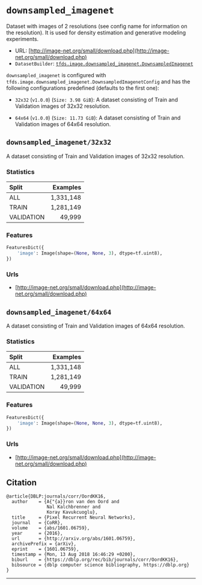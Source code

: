 <div itemscope itemtype="http://schema.org/Dataset">
  <div itemscope itemprop="includedInDataCatalog" itemtype="http://schema.org/DataCatalog">
    <meta itemprop="name" content="TensorFlow Datasets" />
  </div>
  <meta itemprop="name" content="downsampled_imagenet" />
  <meta itemprop="description" content="Dataset with images of 2 resolutions (see config name for information on the resolution).&#10;It is used for density estimation and generative modeling experiments.&#10;" />
  <meta itemprop="url" content="https://www.tensorflow.org/datasets/catalog/downsampled_imagenet" />
  <meta itemprop="sameAs" content="http://image-net.org/small/download.php" />
</div>

# `downsampled_imagenet`

Dataset with images of 2 resolutions (see config name for information on the
resolution). It is used for density estimation and generative modeling
experiments.

*   URL:
    [http://image-net.org/small/download.php](http://image-net.org/small/download.php)
*   `DatasetBuilder`:
    [`tfds.image.downsampled_imagenet.DownsampledImagenet`](https://github.com/tensorflow/datasets/tree/master/tensorflow_datasets/image/downsampled_imagenet.py)

`downsampled_imagenet` is configured with
`tfds.image.downsampled_imagenet.DownsampledImagenetConfig` and has the
following configurations predefined (defaults to the first one):

*   `32x32` (`v1.0.0`) (`Size: 3.98 GiB`): A dataset consisting of Train and
    Validation images of 32x32 resolution.

*   `64x64` (`v1.0.0`) (`Size: 11.73 GiB`): A dataset consisting of Train and
    Validation images of 64x64 resolution.

## `downsampled_imagenet/32x32`

A dataset consisting of Train and Validation images of 32x32 resolution.

### Statistics

Split      | Examples
:--------- | --------:
ALL        | 1,331,148
TRAIN      | 1,281,149
VALIDATION | 49,999

### Features

```python
FeaturesDict({
    'image': Image(shape=(None, None, 3), dtype=tf.uint8),
})
```

### Urls

*   [http://image-net.org/small/download.php](http://image-net.org/small/download.php)

## `downsampled_imagenet/64x64`

A dataset consisting of Train and Validation images of 64x64 resolution.

### Statistics

Split      | Examples
:--------- | --------:
ALL        | 1,331,148
TRAIN      | 1,281,149
VALIDATION | 49,999

### Features

```python
FeaturesDict({
    'image': Image(shape=(None, None, 3), dtype=tf.uint8),
})
```

### Urls

*   [http://image-net.org/small/download.php](http://image-net.org/small/download.php)

## Citation
```
@article{DBLP:journals/corr/OordKK16,
  author    = {A{"{a}}ron van den Oord and
               Nal Kalchbrenner and
               Koray Kavukcuoglu},
  title     = {Pixel Recurrent Neural Networks},
  journal   = {CoRR},
  volume    = {abs/1601.06759},
  year      = {2016},
  url       = {http://arxiv.org/abs/1601.06759},
  archivePrefix = {arXiv},
  eprint    = {1601.06759},
  timestamp = {Mon, 13 Aug 2018 16:46:29 +0200},
  biburl    = {https://dblp.org/rec/bib/journals/corr/OordKK16},
  bibsource = {dblp computer science bibliography, https://dblp.org}
}
```

--------------------------------------------------------------------------------

